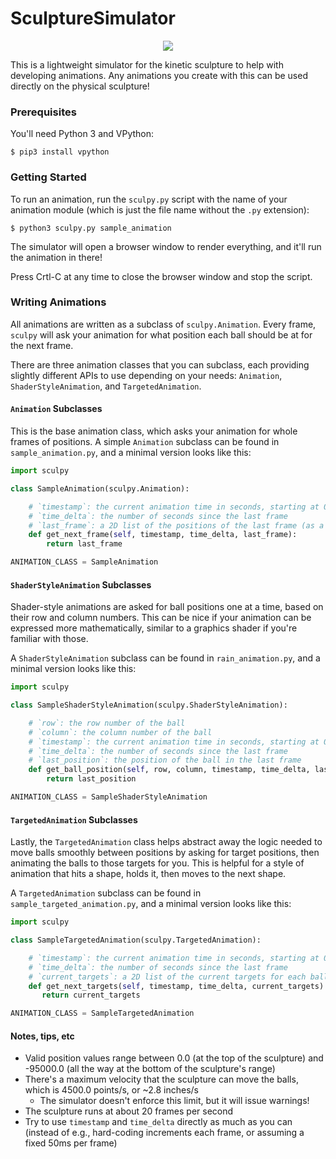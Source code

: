 SculptureSimulator
==================

<p align="center">
  <img src="https://github.com/boztalay/SculptureSimulator/assets/1679999/b0d48cf5-c930-4d06-b07f-44beba6d31a0"/>
</p>

This is a lightweight simulator for the kinetic sculpture to help with
developing animations. Any animations you create with this can be used
directly on the physical sculpture!

### Prerequisites

You'll need Python 3 and VPython:
```
$ pip3 install vpython
```

### Getting Started

To run an animation, run the `sculpy.py` script with the name of your animation
module (which is just the file name without the `.py` extension):

```
$ python3 sculpy.py sample_animation
```

The simulator will open a browser window to render everything, and it'll run the
animation in there!

Press Crtl-C at any time to close the browser window and stop the script.

### Writing Animations

All animations are written as a subclass of `sculpy.Animation`. Every frame,
`sculpy` will ask your animation for what position each ball should be at for
the next frame.

There are three animation classes that you can subclass, each providing
slightly different APIs to use depending on your needs: `Animation`,
`ShaderStyleAnimation`, and `TargetedAnimation`.

#### `Animation` Subclasses

This is the base animation class, which asks your animation for whole frames of
positions. A simple `Animation` subclass can be found in `sample_animation.py`,
and a minimal version looks like this:

```python
import sculpy

class SampleAnimation(sculpy.Animation):

    # `timestamp`: the current animation time in seconds, starting at 0.0 for each animation
    # `time_delta`: the number of seconds since the last frame
    # `last_frame`: a 2D list of the positions of the last frame (as a list of rows)
    def get_next_frame(self, timestamp, time_delta, last_frame):
        return last_frame

ANIMATION_CLASS = SampleAnimation
```

#### `ShaderStyleAnimation` Subclasses

Shader-style animations are asked for ball positions one at a time, based on
their row and column numbers. This can be nice if your animation can be expressed
more mathematically, similar to a graphics shader if you're familiar with those.

A `ShaderStyleAnimation` subclass can be found in `rain_animation.py`, and a
minimal version looks like this:

```python
import sculpy

class SampleShaderStyleAnimation(sculpy.ShaderStyleAnimation):

    # `row`: the row number of the ball
    # `column`: the column number of the ball
    # `timestamp`: the current animation time in seconds, starting at 0.0 for each animation
    # `time_delta`: the number of seconds since the last frame
    # `last_position`: the position of the ball in the last frame
    def get_ball_position(self, row, column, timestamp, time_delta, last_position):
        return last_position

ANIMATION_CLASS = SampleShaderStyleAnimation
```

#### `TargetedAnimation` Subclasses

Lastly, the `TargetedAnimation` class helps abstract away the logic needed to
move balls smoothly between positions by asking for target positions, then
animating the balls to those targets for you. This is helpful for a style of
animation that hits a shape, holds it, then moves to the next shape.

A `TargetedAnimation` subclass can be found in `sample_targeted_animation.py`,
and a minimal version looks like this:

```python
import sculpy

class SampleTargetedAnimation(sculpy.TargetedAnimation):

    # `timestamp`: the current animation time in seconds, starting at 0.0 for each animation
    # `time_delta`: the number of seconds since the last frame
    # `current_targets`: a 2D list of the current targets for each ball (as a list of rows)
    def get_next_targets(self, timestamp, time_delta, current_targets):
       return current_targets

ANIMATION_CLASS = SampleTargetedAnimation
```

#### Notes, tips, etc

  - Valid position values range between 0.0 (at the top of the sculpture) and
    -95000.0 (all the way at the bottom of the sculpture's range)
  - There's a maximum velocity that the sculpture can move the balls, which is
    4500.0 points/s, or ~2.8 inches/s
    - The simulator doesn't enforce this limit, but it will issue warnings!
  - The sculpture runs at about 20 frames per second
  - Try to use `timestamp` and `time_delta` directly as much as you can (instead
    of e.g., hard-coding increments each frame, or assuming a fixed 50ms per frame)
